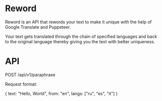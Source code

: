 # Reword

Reword is an API that rewords your text to make it unique with the help of Google Translate and Puppeteer.

Your text gets translated through the chain of specified languages and back to the original language thereby giving you the text with better uniqueness.

# API

POST /api/v1/paraphrase

Request format:

{
  text: "Hello, World",
  from: "en",
  langs: ["ru", "es", "it"]
}
